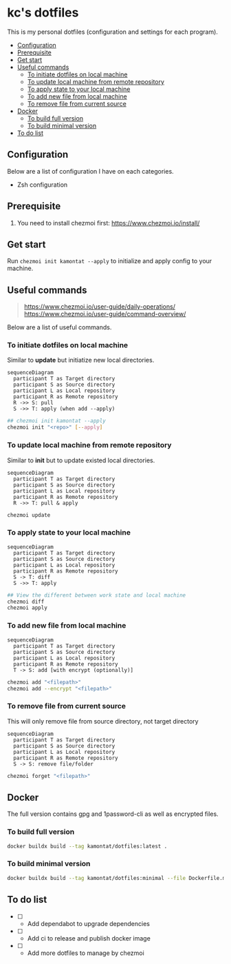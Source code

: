 # kc's dotfiles

This is my personal dotfiles (configuration and settings for each program).

- [Configuration](#configuration)
- [Prerequisite](#prerequisite)
- [Get start](#get-start)
- [Useful commands](#useful-commands)
  - [To initiate dotfiles on local machine](#to-initiate-dotfiles-on-local-machine)
  - [To update local machine from remote repository](#to-update-local-machine-from-remote-repository)
  - [To apply state to your local machine](#to-apply-state-to-your-local-machine)
  - [To add new file from local machine](#to-add-new-file-from-local-machine)
  - [To remove file from current source](#to-remove-file-from-current-source)
- [Docker](#docker)
  - [To build full version](#to-build-full-version)
  - [To build minimal version](#to-build-minimal-version)
- [To do list](#to-do-list)

## Configuration

Below are a list of configuration I have on each categories.

- Zsh configuration

## Prerequisite

1. You need to install chezmoi first: https://www.chezmoi.io/install/

## Get start

Run `chezmoi init kamontat --apply` to initialize and apply config to your machine.

## Useful commands

> https://www.chezmoi.io/user-guide/daily-operations/
> https://www.chezmoi.io/user-guide/command-overview/

Below are a list of useful commands.

### To initiate dotfiles on local machine

Similar to **update** but initiatize new local directories.

```mermaid
sequenceDiagram
  participant T as Target directory
  participant S as Source directory
  participant L as Local repository
  participant R as Remote repository
  R ->> S: pull
  S ->> T: apply (when add --apply)
```

```bash
## chezmoi init kamontat --apply
chezmoi init "<repo>" [--apply]
```

### To update local machine from remote repository

Similar to **init** but to update existed local directories.

```mermaid
sequenceDiagram
  participant T as Target directory
  participant S as Source directory
  participant L as Local repository
  participant R as Remote repository
  R ->> T: pull & apply
```

```bash
chezmoi update
```

### To apply state to your local machine

```mermaid
sequenceDiagram
  participant T as Target directory
  participant S as Source directory
  participant L as Local repository
  participant R as Remote repository
  S -> T: diff
  S ->> T: apply
```

```bash
## View the different between work state and local machine
chezmoi diff
chezmoi apply
```

### To add new file from local machine

```mermaid
sequenceDiagram
  participant T as Target directory
  participant S as Source directory
  participant L as Local repository
  participant R as Remote repository
  T -> S: add [with encrypt (optionally)]
```

```bash
chezmoi add "<filepath>"
chezmoi add --encrypt "<filepath>"
```

### To remove file from current source

This will only remove file from source directory, not target directory

```mermaid
sequenceDiagram
  participant T as Target directory
  participant S as Source directory
  participant L as Local repository
  participant R as Remote repository
  S -> S: remove file/folder
```

```bash
chezmoi forget "<filepath>"
```

## Docker

The full version contains gpg and 1password-cli as well as encrypted files.

### To build full version

```bash
docker buildx build --tag kamontat/dotfiles:latest .
```

### To build minimal version

``` bash
docker buildx build --tag kamontat/dotfiles:minimal --file Dockerfile.minimal .
```

## To do list

- [ ] - Add dependabot to upgrade dependencies
- [ ] - Add ci to release and publish docker image
- [ ] - Add more dotfiles to manage by chezmoi
